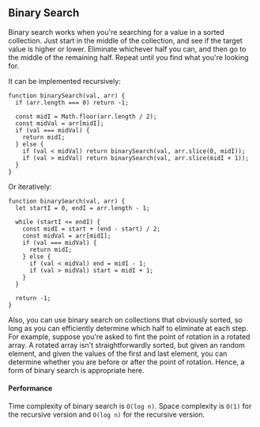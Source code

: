 ## Binary Search

Binary search works when you're searching for a value in a sorted collection. Just start in the middle of the collection, and see if the target value is higher or lower. Eliminate whichever half you can, and then go to the middle of the remaining half. Repeat until you find what you're looking for.

It can be implemented recursively:

```JS
function binarySearch(val, arr) {
  if (arr.length === 0) return -1;
  
  const midI = Math.floor(arr.length / 2);
  const midVal = arr[midI];
  if (val === midVal) {
    return midI;
  } else {
    if (val < midVal) return binarySearch(val, arr.slice(0, midI));
    if (val > midVal) return binarySearch(val, arr.slice(midI + 1));
  }
}
```

Or iteratively:

```JS
function binarySearch(val, arr) {
  let startI = 0, endI = arr.length - 1;
  
  while (startI <= endI) {
    const midI = start + (end - start) / 2;
    const midVal = arr[midI];
    if (val === midVal) {
      return midI;
    } else {
      if (val < midVal) end = midI - 1;
      if (val > midVal) start = midI + 1;
    }
  }
  
  return -1;
}
```

Also, you can use binary search on collections that obviously sorted, so long as you can efficiently determine which half to eliminate at each step. For example, suppose you're asked to fint the point of rotation in a rotated array. A rotated array isn't straightforwardly sorted, but given an random element, and given the values of the first and last element, you can determine whether you are before or after the point of rotation. Hence, a form of binary search is appropriate here.

#### Performance

Time complexity of binary search is `O(log n)`. Space complexity is `O(1)` for the recursive version and `O(log n)` for the recursive version.
